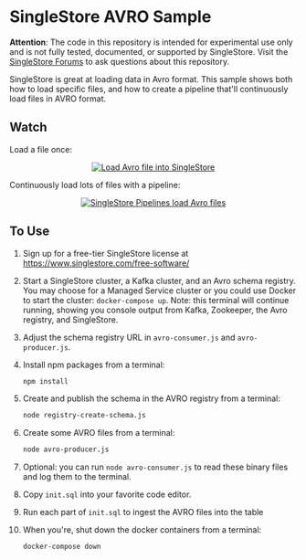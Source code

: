 SingleStore AVRO Sample
=======================

**Attention**: The code in this repository is intended for experimental use only and is not fully tested, documented, or supported by SingleStore. Visit the [SingleStore Forums](https://www.singlestore.com/forum/) to ask questions about this repository.

SingleStore is great at loading data in Avro format.  This sample shows both how to load specific files, and how to create a pipeline that'll continuously load files in AVRO format.


Watch
-----

Load a file once:

<div align="center">
  <a href="https://www.youtube.com/watch?v=wPj_ctZkXxE"><img src="https://img.youtube.com/vi/wPj_ctZkXxE/0.jpg" alt="Load Avro file into SingleStore"></a>
</div>

Continuously load lots of files with a pipeline:

<div align="center">
  <a href="https://www.youtube.com/watch?v=WQluigiKYxY"><img src="https://img.youtube.com/vi/WQluigiKYxY/0.jpg" alt="SingleStore Pipelines load Avro files"></a>
</div>


To Use
------

1. Sign up for a free-tier SingleStore license at https://www.singlestore.com/free-software/

2. Start a SingleStore cluster, a Kafka cluster, and an Avro schema registry.  You may choose for a Managed Service cluster or you could use Docker to start the cluster: `docker-compose up`.  Note: this terminal will continue running, showing you console output from Kafka, Zookeeper, the Avro registry, and SingleStore.

3. Adjust the schema registry URL in `avro-consumer.js` and `avro-producer.js`.

4. Install npm packages from a terminal:

   ```sh
   npm install
   ```

5. Create and publish the schema in the AVRO registry from a terminal:

   ```sh
   node registry-create-schema.js
   ```

6. Create some AVRO files from a terminal:

   ```sh
   node avro-producer.js
   ```

7. Optional: you can run `node avro-consumer.js` to read these binary files and log them to the terminal.

8. Copy `init.sql` into your favorite code editor.

9. Run each part of `init.sql` to ingest the AVRO files into the table

10. When you're, shut down the docker containers from a terminal:

    ```sh
    docker-compose down
    ```
